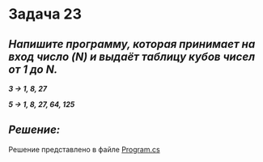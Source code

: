 # Задача 23

## ***Напишите программу, которая принимает на вход число (N) и выдаёт таблицу кубов чисел от 1 до N.***

***3 -> 1, 8, 27***

***5 -> 1, 8, 27, 64, 125***

## ***Решение:***

Решение представлено в файле [Program.cs](Program.cs)




